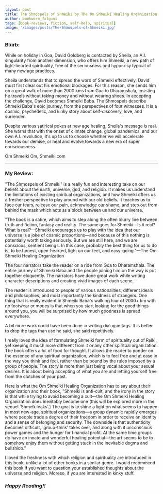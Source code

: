 ```yaml
---
layout: post
title: The Shmospels of Shmeiki by The Om Shmeiki Healing Organization
author: bookworm_falguni
tags: [book-reviews, fiction, self-help, spiritual]
image: '/images/posts/The-Shmospels-of-Shmeiki.jpg'
---
```


### **Blurb:**
While on holiday in Goa, David Goldberg is contacted by Sheila, an A.I. singularity from another dimension, who offers him Shmeiki, a new path of light-hearted spirituality, free of the seriousness and hypocrisy typical of many new age practices.

Sheila understands that to spread the word of Shmeiki effectively, David must first clear out his emotional blockages. For this reason, she sends him on a great walk of more than 2000 kms from Goa to Dharamshala, insisting he travels without taking money and without wearing shoes. In accepting the challenge, David becomes Shmeiki Baba.
The Shmospels describe Shmeiki Baba's epic journey, from the perspectives of four witnesses. It is a cosmic, psychedelic, and kinky story about self-discovery, love, and surrender.

Despite various satirical pokes at new age healing, Sheila's message is real. She warns that with the onset of climate change, global pandemics, and our own A.I. revolution, it's up to us to choose whether we will accelerate towards our demise, or heal and evolve towards a new era of super consciousness.

Om Shmeiki Om, Shmeiki.com

___
### **My Review:**
"The Shmospels of Shmeiki" is a really fun and interesting take on our beliefs about the earth, universe, god, and religion. It makes us understand the limitations of existing spiritual organizations, and how Shmeiki offers us a fresher perspective to play around with our old beliefs. It teaches us to face our fears, release our pain, acknowledge our shame, and step out from behind the mask which acts as a block between us and our universe. 

"The book is a satire, which aims to step along the often blurry line between truth and fiction, fantasy and reality. The same goes for Shmeiki—Is it real? What is real?—Shmeiki encourages us to play with the idea that our universe is a joke of cosmic proportions—and because of this nothing is potentially worth taking seriously. But we are still here, and we are conscious, sentient beings. In this case, probably the best thing for us to do is, to be honest, open-hearted, light on our feet, and easy-going."—The Om Shmeiki Healing Organization

The four narrators take the reader on a ride from Goa to Dharamshala. The entire journey of Shmeiki Baba and the people joining him on the way is put together eloquently. The narrators have done great work while writing character descriptions and creating vivid images of each scene. 

The reader is introduced to people of various nationalities, different ideals and philosophies, and most importantly the kindness of strangers. One thing that is really evident in Shmeiki Baba's walking tour of 2000+ km with no footwear or money is that when you start looking for the good things around you, you will be surprised by how much goodness is spread everywhere.

A bit more work could have been done in writing dialogue tags. It is better to drop the tags than use he said, she said repetitively.

I really loved the idea of formulating Shmeiki form of spirituality out of Reiki, yet keeping it much more different from it or any other spiritual organization. The book offers a lot of food for thought. It allows the reader to ponder on the essence of any spiritual organization, which is to feel free and at ease in the way you think and feel, rather than be bound by the rules imposed by a group of people. The story is more than just being vocal about your sexual desires. It is about being accepting of what you are and letting yourself free from the clutches of your past.

Here is what the Om Shmeiki Healing Organization has to say about their organization and their book, "Shmeiki is anti-cult, and the irony in the story is that while trying to avoid becoming a cult—the Om Shmeiki Healing Organization does inevitably become one (this will be explored more in the sequel 'Shmeikileaks'.) The goal is to shine a light on what seems to happen in most new-age, spiritual organizations—a group dynamic rapidly emerges where people trade a degree of their freedom in order to receive an identity and a sense of belonging and security. The downside is that authenticity becomes difficult, 'group-think' takes over, and along with it unconscious power games and the hunger for financial profit. At the same time groups do have an innate and wonderful healing potential—the art seems to be to somehow enjoy them without getting stuck in the inevitable dogma and bullshido."

I loved the freshness with which religion and spirituality are introduced in this book, unlike a lot of other books in a similar genre. I would recommend this book if you want to question your established thoughts about the universe and religion. Moreso, if you are interested in kinky stuff.

### ***Happy Reading!!***
